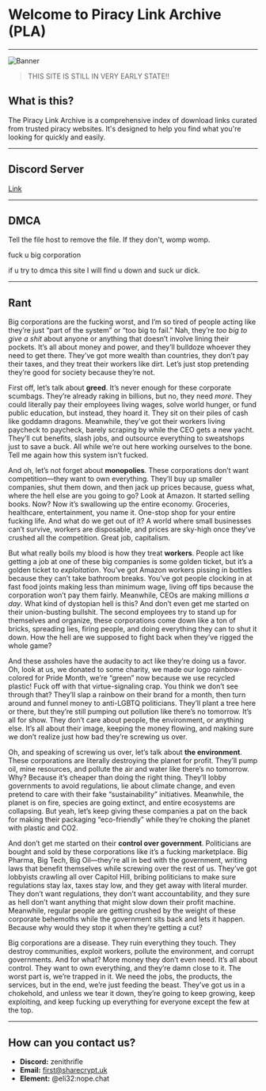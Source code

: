 # Welcome to Piracy Link Archive (PLA)
---

![Banner](https://small.fileditchstuff.me/s18/iXklGjUcNRZRVJuTsOz.png)

> THIS SITE IS STILL IN VERY EARLY STATE!!



## What is this?

The Piracy Link Archive is a comprehensive index of download links curated from trusted piracy websites. It's designed to help you find what you're looking for quickly and easily.

---
## Discord Server


[Link](https://discord.gg/AZhDbpjMKv)

---

## DMCA

Tell the file host to remove the file. If they don't, womp womp.

fuck u big corporation

if u try to dmca this site I will find u down and suck ur dick.

---

## Rant

Big corporations are the fucking worst, and I’m so tired of people acting like they’re just “part of the system” or “too big to fail.” Nah, they’re *too big to give a shit* about anyone or anything that doesn’t involve lining their pockets. It’s all about money and power, and they’ll bulldoze whoever they need to get there. They’ve got more wealth than countries, they don’t pay their taxes, and they treat their workers like dirt. Let’s just stop pretending they’re good for society because they’re not.

First off, let’s talk about **greed**. It’s never enough for these corporate scumbags. They’re already raking in billions, but no, they need *more*. They could literally pay their employees living wages, solve world hunger, or fund public education, but instead, they hoard it. They sit on their piles of cash like goddamn dragons. Meanwhile, they’ve got their workers living paycheck to paycheck, barely scraping by while the CEO gets a new yacht. They’ll cut benefits, slash jobs, and outsource everything to sweatshops just to save a buck. All while we’re out here working ourselves to the bone. Tell me again how this system isn’t fucked.

And oh, let’s not forget about **monopolies**. These corporations don’t want competition—they want to own everything. They’ll buy up smaller companies, shut them down, and then jack up prices because, guess what, where the hell else are you going to go? Look at Amazon. It started selling books. Now? Now it’s swallowing up the entire economy. Groceries, healthcare, entertainment, you name it. One-stop shop for your entire fucking life. And what do we get out of it? A world where small businesses can’t survive, workers are disposable, and prices are sky-high once they’ve crushed all the competition. Great job, capitalism.

But what really boils my blood is how they treat **workers**. People act like getting a job at one of these big companies is some golden ticket, but it’s a golden ticket to *exploitation*. You’ve got Amazon workers pissing in bottles because they can’t take bathroom breaks. You’ve got people clocking in at fast food joints making less than minimum wage, living off tips because the corporation won’t pay them fairly. Meanwhile, CEOs are making millions *a day*. What kind of dystopian hell is this? And don’t even get me started on their union-busting bullshit. The second employees try to stand up for themselves and organize, these corporations come down like a ton of bricks, spreading lies, firing people, and doing everything they can to shut it down. How the hell are we supposed to fight back when they’ve rigged the whole game?

And these assholes have the audacity to act like they’re doing us a favor. Oh, look at us, we donated to some charity, we made our logo rainbow-colored for Pride Month, we’re “green” now because we use recycled plastic! Fuck off with that virtue-signaling crap. You think we don’t see through that? They’ll slap a rainbow on their brand for a month, then turn around and funnel money to anti-LGBTQ politicians. They’ll plant a tree here or there, but they’re still pumping out pollution like there’s no tomorrow. It’s all for show. They don’t care about people, the environment, or anything else. It’s all about their image, keeping the money flowing, and making sure we don’t realize just how bad they’re screwing us over.

Oh, and speaking of screwing us over, let’s talk about **the environment**. These corporations are literally destroying the planet for profit. They’ll pump oil, mine resources, and pollute the air and water like there’s no tomorrow. Why? Because it’s cheaper than doing the right thing. They’ll lobby governments to avoid regulations, lie about climate change, and even pretend to care with their fake “sustainability” initiatives. Meanwhile, the planet is on fire, species are going extinct, and entire ecosystems are collapsing. But yeah, let’s keep giving these companies a pat on the back for making their packaging “eco-friendly” while they’re choking the planet with plastic and CO2.

And don’t get me started on their **control over government**. Politicians are bought and sold by these corporations like it’s a fucking marketplace. Big Pharma, Big Tech, Big Oil—they’re all in bed with the government, writing laws that benefit themselves while screwing over the rest of us. They’ve got lobbyists crawling all over Capitol Hill, bribing politicians to make sure regulations stay lax, taxes stay low, and they get away with literal murder. They don’t want regulations, they don’t want accountability, and they sure as hell don’t want anything that might slow down their profit machine. Meanwhile, regular people are getting crushed by the weight of these corporate behemoths while the government sits back and lets it happen. Because why would they stop it when they’re getting a cut?

Big corporations are a disease. They ruin everything they touch. They destroy communities, exploit workers, pollute the environment, and corrupt governments. And for what? More money they don’t even need. It’s all about control. They want to own everything, and they’re damn close to it. The worst part is, we’re trapped in it. We need the jobs, the products, the services, but in the end, we’re just feeding the beast. They’ve got us in a chokehold, and unless we tear it down, they’re going to keep growing, keep exploiting, and keep fucking up everything for everyone except the few at the top.  


---

## How can you contact us?

- **Discord:** zenithrifle
- **Email:** first@sharecrypt.uk
- **Element:** @eli32:nope.chat
